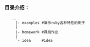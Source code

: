 
### 目录介绍：

        _
         |- examples #演示ruby各种特性的例子
         |
         |- homework #课后作业
         |
         `- idea     #idea

